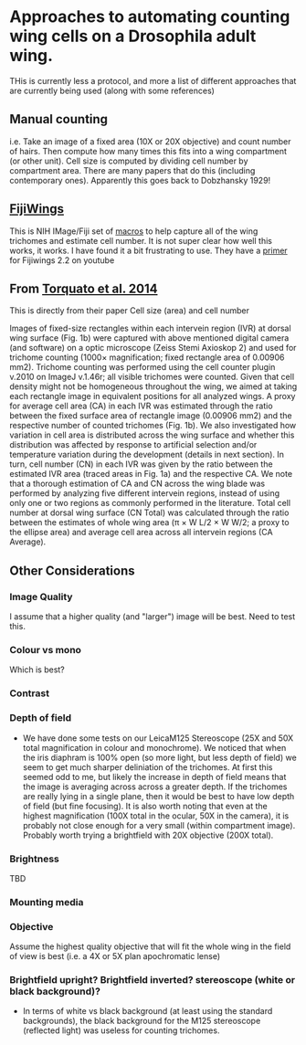 # Approaches to automating counting wing cells on a Drosophila adult wing.

THis is currently less a protocol, and more a list of different approaches that are currently being used (along with some references)


## Manual counting

i.e. Take an image of a fixed area (10X or 20X objective) and count number of hairs. Then compute how many times this fits into a wing compartment (or other unit).  Cell size is computed by dividing cell number by compartment area. There are many papers that do this (including contemporary ones). Apparently this goes back to Dobzhansky 1929!


## [FijiWings](http://www.ncbi.nlm.nih.gov/pubmed/23797110)

This is NIH IMage/Fiji set of [macros](http://sourceforge.net/projects/fijiwings/) to help capture all of the wing trichomes and estimate cell number. It is not super clear how well this works, 
it works. I have found it a bit frustrating to use. They have a [primer](https://youtu.be/kkwbRaN51ww) for Fijiwings 2.2 on youtube

## From [Torquato et al. 2014](http://link.springer.com/article/10.1007/s10709-014-9795-0/fulltext.html)
This is directly from their paper
Cell size (area) and cell number

Images of fixed-size rectangles within each intervein region (IVR) at dorsal wing surface (Fig. 1b) were captured with above mentioned digital camera (and software) on a optic microscope (Zeiss Stemi Axioskop 2) and used for trichome counting (1000× magnification; fixed rectangle area of 0.00906 mm2). Trichome counting was performed using the cell counter plugin v.2010 on ImageJ v.1.46r; all visible trichomes were counted. Given that cell density might not be homogeneous throughout the wing, we aimed at taking each rectangle image in equivalent positions for all analyzed wings. A proxy for average cell area (CA) in each IVR was estimated through the ratio between the fixed surface area of rectangle image (0.00906 mm2) and the respective number of counted trichomes (Fig. 1b). We also investigated how variation in cell area is distributed across the wing surface and whether this distribution was affected by response to artificial selection and/or temperature variation during the development (details in next section). In turn, cell number (CN) in each IVR was given by the ratio between the estimated IVR area (traced areas in Fig. 1a) and the respective CA. We note that a thorough estimation of CA and CN across the wing blade was performed by analyzing five different intervein regions, instead of using only one or two regions as commonly performed in the literature. Total cell number at dorsal wing surface (CN Total) was calculated through the ratio between the estimates of whole wing area (π × W L/2 × W W/2; a proxy to the ellipse area) and average cell area across all intervein regions (CA Average).

## Other Considerations

### Image Quality
I assume that a higher quality (and "larger") image will be best. Need to test this.

### Colour vs mono
Which is best?

### Contrast

### Depth of field
- We have done some tests on our LeicaM125 Stereoscope (25X and 50X total magnification in colour and monochrome). We noticed that when the iris diaphram is 100% open (so more light, but less depth of field) we seem to get much sharper deliniation of the trichomes. At first this seemed odd to me, but likely the increase in depth of field means that the image is averaging across across a greater depth. If the trichomes are really lying in a single plane, then it would be best to have low depth of field (but fine focusing). It is also worth noting that even at the highest magnification (100X total in the ocular, 50X in the camera), it is probably not close enough for a very small (within compartment image). Probably worth trying a brightfield with 20X objective (200X total).

### Brightness
TBD
### Mounting media

### Objective
Assume the highest quality objective that will fit the whole wing in the field of view is best (i.e. a 4X or 5X plan apochromatic lense)

### Brightfield upright? Brightfield inverted? stereoscope (white or black background)?
- In terms of white vs black background (at least using the standard backgrounds), the black background for the M125 stereoscope (reflected light) was useless for counting trichomes.
